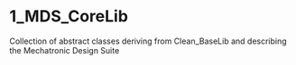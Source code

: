 # 1_MDS_CoreLib
Collection of abstract classes deriving from Clean_BaseLib and describing the Mechatronic Design Suite
